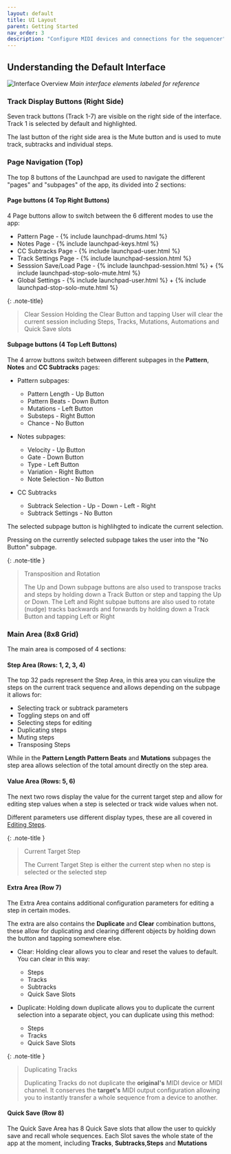 ```yaml
---
layout: default
title: UI Layout
parent: Getting Started
nav_order: 3
description: "Configure MIDI devices and connections for the sequencer"
---
```

## Understanding the Default Interface

![Interface Overview](docs/img/interface-overview-labeled.jpg)
*Main interface elements labeled for reference*

### Track Display Buttons (Right Side)

Seven track buttons (Track 1-7) are visible on the right side of the interface. Track 1 is selected by default and highlighted.

The last button of the right side area is the Mute button and is used to mute track, subtracks and individual steps.

### Page Navigation (Top)

The top 8 buttons of the Launchpad are used to navigate the different "pages" and "subpages" of the app, its divided into 2 sections:

#### Page buttons (4 Top Right Buttons)

4 Page buttons allow to switch between the 6 different modes to use the app:

- Pattern Page - {% include launchpad-drums.html %}
- Notes Page - {% include launchpad-keys.html %}
- CC Subtracks Page - {% include launchpad-user.html %}
- Track Settings Page - {% include launchpad-session.html %}
- Sesssion Save/Load Page - {% include launchpad-session.html %} + {% include launchpad-stop-solo-mute.html %}
- Global Settings - {% include launchpad-user.html %} + {% include launchpad-stop-solo-mute.html %}

{: .note-title}
> Clear Session
> Holding the Clear Button and tapping User will clear the current session including Steps, Tracks, Mutations, Automations and Quick Save slots

#### Subpage buttons (4 Top Left Buttons)

The 4 arrow buttons switch between different subpages in the **Pattern**, **Notes** and **CC Subtracks** pages:

- Pattern subpages:
  - Pattern Length - Up Button
  - Pattern Beats - Down Button
  - Mutations - Left Button
  - Substeps - Right Button
  - Chance - No Button

- Notes subpages:
  - Velocity - Up Button
  - Gate - Down Button
  - Type - Left Button
  - Variation - Right Button
  - Note Selection - No Button

- CC Subtracks
  - Subtrack Selection - Up - Down - Left - Right
  - Subtrack Settings - No Button

The selected subpage button is highlihgted to indicate the current selection.

Pressing on the currently selected subpage takes the user into the "No Button" subpage.

{: .note-title }
> Transposition and Rotation
>
> The Up and Down subpage buttons are also used to transpose tracks and steps by holding down a Track Button or step and tapping the Up or Down.
> The Left and Right subpae buttons are also used to rotate (nudge) tracks backwards and forwards by holding down a Track Button and tapping Left or Right

### Main Area (8x8 Grid)

The main area is composed of 4 sections:

#### Step Area (Rows: 1, 2, 3, 4)

The top 32 pads represent the Step Area, in this area you can visulize the steps on the current track sequence and allows depending on the subpage it allows for:

- Selecting track or subtrack parameters
- Toggling steps on and off
- Selecting steps for editing
- Duplicating steps
- Muting steps
- Transposing Steps

While in the **Pattern Length** **Pattern Beats** and **Mutations** subpages the step area allows selection of the total amount directly on the step area.

#### Value Area (Rows: 5, 6)

The next two rows display the value for the current target step and allow for editing step values when a step is selected or track wide values when not.

Different parameters use different display types, these are all covered in [Editing Steps](../sequencer/basic-editing.md).

{: .note-title }
> Current Target Step
>
> The Current Target Step is either the current step when no step is selected or the selected step

#### Extra Area (Row 7)

The Extra Area contains additional configuration parameters for editing a step in certain modes.

The extra are also contains the **Duplicate** and **Clear** combination buttons, these allow for duplicating and clearing different objects by holding down the button and tapping somewhere else.

- Clear: Holding clear allows you to clear and reset the values to default. You can clear in this way:
  - Steps
  - Tracks
  - Subtracks
  - Quick Save Slots

- Duplicate: Holding down duplicate allows you to duplicate the current selection into a separate object, you can duplicate using this method:
  - Steps
  - Tracks
  - Quick Save Slots

{: .note-title }
> Duplicating Tracks
>
> Duplicating Tracks do not duplicate the **original's** MIDI device or MIDI channel.
> It conserves the **target's** MIDI output configuration allowing you to instantly transfer a whole sequence from a device to another.

#### Quick Save (Row 8)

The Quick Save Area has 8 Quick Save slots that allow the user to quickly save and recall whole sequences.
Each Slot saves the whole state of the app at the moment, including **Tracks**, **Subtracks**,**Steps** and **Mutations**
